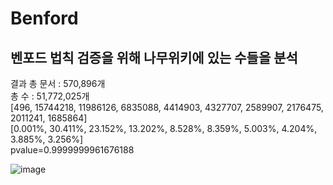 # Benford
벤포드 법칙 검증을 위해 나무위키에 있는 수들을 분석
---------
결과
총 문서 : 570,896개<br>
총 수 : 51,772,025개<br>
[496, 15744218, 11986126, 6835088, 4414903, 4327707, 2589907, 2176475, 2011241, 1685864]<br>
[0.001%, 30.411%, 23.152%, 13.202%, 8.528%, 8.359%, 5.003%, 4.204%, 3.885%, 3.256%]<br>
pvalue=0.9999999961676188


![image](https://user-images.githubusercontent.com/73592868/141024181-9492e94d-c60f-4766-8da1-6c1f8eb1fb18.png)
